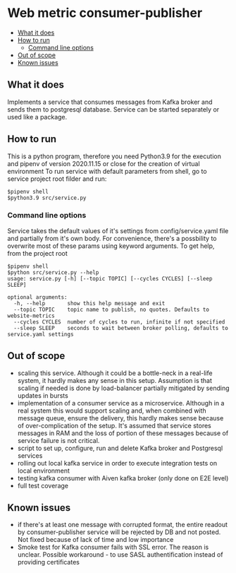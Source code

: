 # Web metric consumer-publisher

- [What it does](#what-it-does)
- [How to run](#how-to-run)
  - [Command line options](#command-line-options)
- [Out of scope](#out-of-scope)
- [Known issues](#known-issues)

## What it does

Implements a service that consumes messages from Kafka broker and sends them 
to postgresql database. Service can be started separately or used like a package.

## How to run

This is a python program, therefore you need Python3.9 for the execution and pipenv of version 2020.11.15 or close
for the creation of virtual environment
To run service with default parameters from shell, go to service project root filder and run:
```console
$pipenv shell
$python3.9 src/service.py
```

### Command line options

Service takes the default values of it's settings from config/service.yaml file and partially from it's own body.
For convenience, there's a possbility to overwrite most of these params using keyword arguments.
To get help, from the project root
```console
$pipenv shell
$python src/service.py --help
usage: service.py [-h] [--topic TOPIC] [--cycles CYCLES] [--sleep SLEEP]

optional arguments:
  -h, --help       show this help message and exit
  --topic TOPIC    topic name to publish, no quotes. Defaults to website-metrics
  --cycles CYCLES  number of cycles to run, infinite if not specified
  --sleep SLEEP    seconds to wait between broker polling, defaults to service.yaml settings
```

## Out of scope

- scaling this service. Although it could be a bottle-neck in a real-life system, it hardly
  makes any sense in this setup. Assumption is that scaling if needed is done by load-balancer
  partially mitigated by sending updates in bursts
- implementation of a consumer service as a microservice. Although in a real system this would support
  scaling and, when combined with message queue, ensure the delivery, this hardly makes sense because of
  over-complication of the setup. It's assumed that service stores messages in RAM and the loss of
  portion of these messages because of service failure is not critical.
- script to set up, configure, run and delete Kafka broker and Postgresql services
- rolling out local kafka service in order to execute integration tests on local environment
- testing kafka consumer with Aiven kafka broker (only done on E2E level)
- full test coverage

## Known issues

- if there's at least one message with corrupted format, the entire readout by consumer-publisher service
will be rejected by DB and not posted. Not fixed because of lack of time and low importance
- Smoke test for Kafka consumer fails with SSL error. The reason is unclear.
  Possible workaround - to use SASL authentification instead of providing certificates

